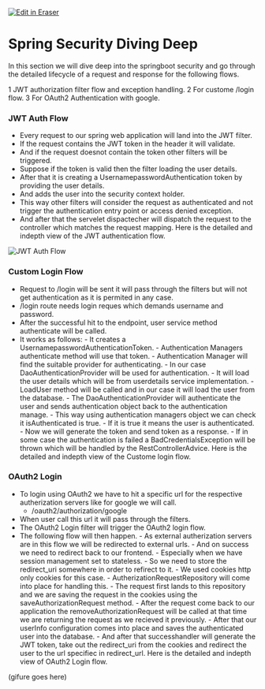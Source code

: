 <p><a target="_blank" href="https://app.eraser.io/workspace/Prz1GDHbwnuTr6ZLoqto" id="edit-in-eraser-github-link"><img alt="Edit in Eraser" src="https://firebasestorage.googleapis.com/v0/b/second-petal-295822.appspot.com/o/images%2Fgithub%2FOpen%20in%20Eraser.svg?alt=media&amp;token=968381c8-a7e7-472a-8ed6-4a6626da5501"></a></p>

# Spring Security Diving Deep

In this section we will dive deep into the springboot security and go through the detailed lifecycle of a request and response for the following flows.

1 JWT authorization filter flow and exception handling.
2 For custome /login flow.
3 For OAuth2 Authentication with google.

### JWT Auth Flow

- Every request to our spring web application will land into the JWT filter.
- If the request contains the JWT token in the header it will validate.
- And if the request doesnot contain the token other filters will be triggered.
- Suppose if the token is valid then the filter loading the user details.
- After that it is creating a UsernamepasswordAuthentication token by providing the user details.
- And adds the user into the security context holder.
- This way other filters will consider the request as authenticated and not trigger the authentication entry point or access denied exception.
- And after that the servelet dispactecher will dispatch the request to the controller which matches the request mapping.
  Here is the detailed and indepth view of the JWT authentication flow.

![JWT Auth Flow](https://github.com/user-attachments/assets/56c19c34-ac95-4d24-b9f6-38bbfba88ac8)

### Custom Login Flow

- Request to /login will be sent it will pass through the filters but will not get authentication as it is permited in any case.
- /login route needs login reques which demands username and password.
- After the successful hit to the endpoint, user service method authenticate will be called.
- It works as follows: - It creates a UsernamepasswordAuthenticationToken. - Authentication Managers authenticate method will use that token. - Authentication Manager will find the suitable provider for authenticating. - In our case DaoAuthenticationProvider will be used for authentication. - It will load the user details which will be from userdetails service implementation. - LoadUser method will be called and in our case it will load the user from the database. - The DaoAuthenticationProvider will authenticate the user and sends authentication object back to the authentication manage. - This way using authentication managers object we can check it isAuthenticated is true. - If it is true it means the user is authenticated. - Now we will generate the token and send token as a response. - If in some case the authentication is failed a BadCredentialsException will be thrown which will be handled by the RestControllerAdvice.
  Here is the detailed and indepth view of the Custome login flow.

### OAuth2 Login

- To login using OAuth2 we have to hit a specific url for the respective autherization servers like for google we will call.
  - /oauth2/authorization/google
- When user call this url it will pass through the filters.
- The OAuth2 Login filter will trigger the OAuth2 login flow.
- The following flow will then happen. - As external autherization servers are in this flow we will be redirected to external urls. - And on success we need to redirect back to our frontend. - Especially when we have session management set to stateless. - So we need to store the redirect_uri somewhere in order to refirect to it. - We used cookies http only cookies for this case. - AutherizationRequestRepository will come into place for handling this. - The request first lands to this repository and we are saving the request in the cookies using the saveAuthorizationRequest method. - After the request come back to our application the removeAuthorizationRequest will be called at that time we are returning the request as we recieved it previously. - After that our userInfo configuration comes into place and saves the authenticated user into the database. - And after that successhandler will generate the JWT token, take out the redirect_uri from the cookies and redirect the user to the url specifiec in redirect_url.
  Here is the detailed and indepth view of OAuth2 Login flow.

(gifure goes here)

<!--- Eraser file: https://app.eraser.io/workspace/Prz1GDHbwnuTr6ZLoqto --->
